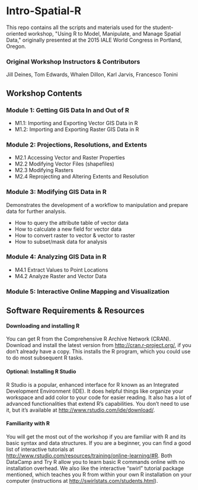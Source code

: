 # Intro-Spatial-R
This repo contains all the scripts and materials used for the student-oriented workshop, "Using R to Model, Manipulate, and Manage Spatial Data," originally presented at the 2015 IALE World Congress in Portland, Oregon.

### Original Workshop Instructors & Contributors
Jill Deines, Tom Edwards, Whalen Dillon, Karl Jarvis, Francesco Tonini

## Workshop Contents
### Module 1: Getting GIS Data In and Out of R
* M1.1: Importing and Exporting Vector GIS Data in R
* M1.2: Importing and Exporting Raster GIS Data in R

### Module 2: Projections, Resolutions, and Extents
* M2.1 Accessing Vector and Raster Properties
* M2.2 Modifying Vector Files (shapefiles)
* M2.3 Modifying Rasters
* M2.4 Reprojecting and Altering Extents and Resolution

### Module 3: Modifying GIS Data in R
Demonstrates the development of a workflow to manipulation and prepare data for further analysis.

* How to query the attribute table of vector data
* How to calculate a new field for vector data
* How to convert raster to vector & vector to raster
* How to subset/mask data for analysis

### Module 4: Analyzing GIS Data in R
* M4.1 Extract Values to Point Locations
* M4.2 Analyze Raster and Vector Data

### Module 5: Interactive Online Mapping and Visualization

## Software Requirements & Resources
#### Downloading and installing R
You can get R from the Comprehensive R Archive Network (CRAN).  Download and install the latest version from http://cran.r-project.org/, if you don’t already have a copy. This installs the R program, which you could use to do most subsequent R tasks. 

#### Optional: Installing R Studio
R Studio is a popular, enhanced interface for R known as an Integrated Development Environment (IDE). It does helpful things like organize your workspace and add color to your code for easier reading.  It also has a lot of advanced functionalities that extend R’s capabilities. You don’t need to use it, but it’s available at http://www.rstudio.com/ide/download/.

#### Familiarity with R
You will get the most out of the workshop if you are familiar with R and its basic syntax and data structures. If you are a beginner, you can find a good list of interactive tutorials at http://www.rstudio.com/resources/training/online-learning/#R. Both DataCamp and Try R allow you to learn basic R commands online with no installation overhead. We also like the interactive “swirl” tutorial package mentioned, which teaches you R from within your own R installation on your computer (instructions at http://swirlstats.com/students.html).
